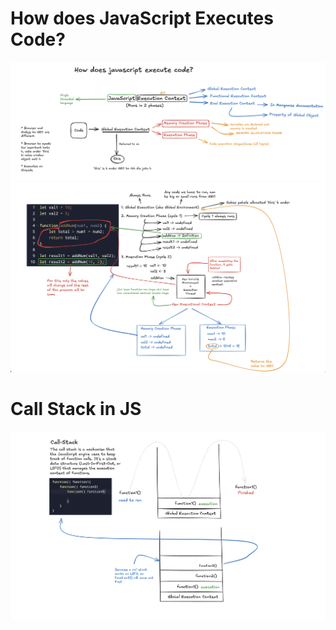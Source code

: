 # How does JavaScript Executes Code?

![Code Execution in JS](<Notes/JSCodeExecution.png>)
![Working in JS](<Notes/Process.png>)

# Call Stack in JS

![Call Stack in JS](<Notes/callStack.png>)
